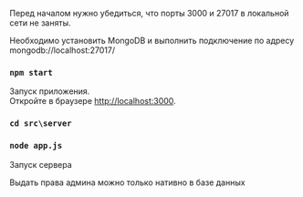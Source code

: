 Перед началом нужно убедиться, что порты 3000 и 27017 в локальной сети не заняты.

Необходимо установить MongoDB и выполнить подключение по адресу mongodb://localhost:27017/

### `npm start`

Запуск приложения.\
Откройте в браузере [http://localhost:3000](http://localhost:3000).

### `cd src\server`
### `node app.js`

Запуск сервера

Выдать права админа можно только нативно в базе данных
